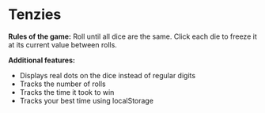# Tenzies

**Rules of the game:**
Roll until all dice are the same. Click each die to freeze it at its current value between rolls.

**Additional features:**
* Displays real dots on the dice instead of regular digits
* Tracks the number of rolls
* Tracks the time it took to win
* Tracks your best time using localStorage